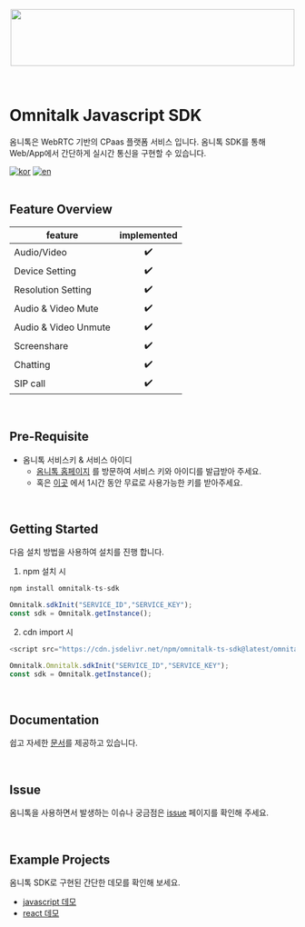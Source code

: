 

<p align="center">
  <img src="https://github.com/Luna-omni/readmdtest/assets/125844802/a910cb80-de3b-44d8-9f37-0ccd08b9dd19" width="500" height="100">
</p><br/>


# Omnitalk Javascript SDK 


옴니톡은 WebRTC 기반의 CPaas 플랫폼 서비스 입니다. 옴니톡 SDK를 통해 Web/App에서 간단하게 실시간 통신을 구현할 수 있습니다. <br/>

[![kor](https://img.shields.io/badge/lang-kor-F86F03.svg)](https://github.com/omnistory-labs/omnitalk.sdk/blob/main/README.md)
[![en](https://img.shields.io/badge/lang-en-FFA41B.svg)](https://github.com/omnistory-labs/omnitalk.sdk/blob/main/README.en.md)
<br/><br/>


## Feature Overview

| feature |  implemented |
|---|:---:|
|  Audio/Video |  ✔️ |
|  Device Setting |  ✔️ |
|  Resolution Setting |  ✔️ |
|  Audio & Video Mute |  ✔️ |
|  Audio & Video Unmute |  ✔️ |
|  Screenshare |  ✔️ |
|  Chatting |  ✔️ |
|  SIP call |  ✔️ |


<br/>

## Pre-Requisite

- 옴니톡 서비스키 & 서비스 아이디
  - [옴니톡 홈페이지](https://omnitalk.io) 를 방문하여 서비스 키와 아이디를 발급받아 주세요.
  - 혹은 [이곳](https://omnitalk.io/demo/audio) 에서 1시간 동안 무료로 사용가능한 키를 받아주세요.
    

<br/>

## Getting Started

다음 설치 방법을 사용하여 설치를 진행 합니다.

1. npm 설치 시
```javascript
npm install omnitalk-ts-sdk

Omnitalk.sdkInit("SERVICE_ID","SERVICE_KEY");
const sdk = Omnitalk.getInstance();
```

2. cdn import 시
```javascript
<script src="https://cdn.jsdelivr.net/npm/omnitalk-ts-sdk@latest/omnitalk.min.js">

Omnitalk.Omnitalk.sdkInit("SERVICE_ID","SERVICE_KEY");
const sdk = Omnitalk.getInstance();
```
<br/>

## Documentation

쉽고 자세한 [문서](https://docs.omnitalk.io/javascript)를 제공하고 있습니다. 


<br/>

## Issue 

옴니톡을 사용하면서 발생하는 이슈나 궁금점은  [issue](https://github.com/omnistory-labs/omnitalk.sdk/issues) 페이지를 확인해 주세요.

<br/>

## Example Projects

옴니톡 SDK로 구현된 간단한 데모를 확인해 보세요.
- [javascript 데모](https://github.com/omnistory-labs/omnitalk.sdk/tree/demo-js) 
- [react 데모](https://github.com/omnistory-labs/omnitalk.sdk/tree/demo-react) 


